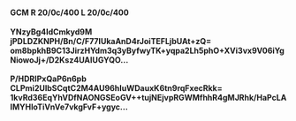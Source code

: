 #### GCM R 20/0c/400 L 20/0c/400
**YNzyBg4IdCmkyd9M**<br/>**jPDLDZKNPH/Bn/C/F77IUkaAnD4rJoiTEFLjbUAt+zQ=**<br/>**om8bpkhB9C13JirzHYdm3q3yByfwyTK+yqpa2Lh5phO+XVi3vx9V06iYgNiowoJj+/D2Ksz4UAIUGYQO...**<br/><br/>
**P/HDRIPxQaP6n6pb**<br/>**CLPmi2UlbSCqtC2M4AU96hIuWDauxK6tn9rqFxecRkk=**<br/>**1kvRd36EqYhVDfNAONGSEoGV++tujNEjvpRGWMfhhR4gMJRhk/HaPcLAIMYHIoTiVnVe7vkgFvF+ygyc...**
